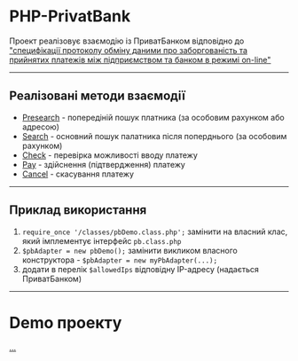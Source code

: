 # PHP-PrivatBank
Проект реалізовує взаємодію із ПриватБанком відповідно до ["специфікації протоколу обміну даними 
про заборгованість та прийнятих платежів між підприємством та банком в режимі on-line"](https://docs.google.com/document/d/1JrH84x2p4FOjm89q3xArvnEfsFXRnbIoa6qJFNq2VYw/edit?pli=1)

***

## Реалізовані методи взаємодії
+ [Presearch](https://github.com/vPolyovyj/PHP-PrivatBank/blob/master/actions/presearch.php) - попередіній пошук платника (за особовим рахунком або адресою)
+ [Search](https://github.com/vPolyovyj/PHP-PrivatBank/blob/master/actions/search.php) - основний пошук палатника після поперднього (за особовим рахунком)
+ [Check](https://github.com/vPolyovyj/PHP-PrivatBank/blob/master/actions/check.php) - перевірка можливості вводу платежу
+ [Pay](https://github.com/vPolyovyj/PHP-PrivatBank/blob/master/actions/pay.php) - здійснення (підтвердження) платежу
+ [Cancel](https://github.com/vPolyovyj/PHP-PrivatBank/blob/master/actions/cancel.php) - скасування платежу

***

## Приклад використання
1. `require_once '/classes/pbDemo.class.php';` замінити на власний клас, який імплементує інтерфейс `pb.class.php`
2. `$pbAdapter = new pbDemo();` замінити викликом власного конструктора - `$pbAdapter = new myPbAdapter(...);`
3. додати в перелік `$allowedIps` відповідну IP-адресу (надається ПриватБанком)

***

# Demo проекту

[...]()
